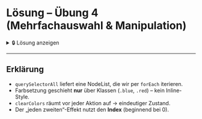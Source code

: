 # Lösung – Übung 4 (Mehrfachauswahl & Manipulation)

<details>
  <summary>🔒 Lösung anzeigen</summary>

```js
// TODO: Selektiere alle <p>-Elemente des Containers .paragraphs
// Tipp: document.querySelectorAll(".paragraphs p")
const paragraphs = document.querySelectorAll(".paragraphs p");

// TODO: Selektiere die Buttons #colorAllBtn, #altColorBtn, #resetBtn
const colorAllBtn = document.getElementById("colorAllBtn");
const altColorBtn = document.getElementById("altColorBtn");
const resetBtn = document.getElementById("resetBtn");

// BONUS: Hilfsfunktion clearColors(paragraphs), die "blue" und "red" überall entfernt
function clearColors(nodes) {
    nodes.forEach(p => p.classList.remove("blue", "red"));
}

// TODO: "Alle blau färben":
// - Entferne zuvor evtl. vorhandene Farb-Klassen von allen Absätzen
// - Füge allen Absätzen die Klasse "blue" hinzu
colorAllBtn.addEventListener("click", () => {
    clearColors(paragraphs);
    paragraphs.forEach(p => p.classList.add("blue"));
});

// TODO: "Jeden zweiten rot färben":
// - Entferne zuvor evtl. vorhandene Farb-Klassen von allen Absätzen
// - Füge bei geradem Index (2., 4., ...) die Klasse "red" hinzu
altColorBtn.addEventListener("click", () => {
    clearColors(paragraphs);
    paragraphs.forEach((p, index) => {
        if ((index % 2) === 1) {
            p.classList.add("red");
        }
    });
});

// TODO: "Zurücksetzen":
// - Entferne Farb-Klassen von allen Absätzen
resetBtn.addEventListener("click", () => {
    clearColors(paragraphs);
});

// BONUS (optional):
// - Lasse beim Klick auf einen Absatz dessen Farbe togglen (classList.toggle("blue"))
paragraphs.forEach(p => p.addEventListener("click", () => p.classList.toggle("blue")));
```

</details>

---

## Erklärung
- `querySelectorAll` liefert eine NodeList, die wir per `forEach` iterieren.
- Farbsetzung geschieht **nur** über Klassen (`.blue`, `.red`) – kein Inline-Style.
- `clearColors` räumt vor jeder Aktion auf → eindeutiger Zustand.
- Der „jeden zweiten“-Effekt nutzt den **Index** (beginnend bei 0).
